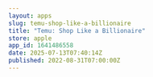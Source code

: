 ```yaml
---
layout: apps
slug: temu-shop-like-a-billionaire
title: "Temu: Shop Like a Billionaire"
store: apple
app_id: 1641486558
date: 2025-07-13T07:40:14Z
published: 2022-08-31T07:00:00Z
---
```

